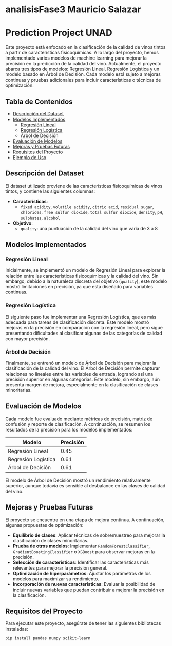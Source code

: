 # analisisFase3 Mauricio Salazar

# Prediction Project UNAD

Este proyecto está enfocado en la clasificación de la calidad de vinos tintos a partir de características fisicoquímicas. A lo largo del proyecto, hemos implementado varios modelos de machine learning para mejorar la precisión en la predicción de la calidad del vino. Actualmente, el proyecto abarca tres tipos de modelos: Regresión Lineal, Regresión Logística y un modelo basado en Árbol de Decisión. Cada modelo está sujeto a mejoras continuas y pruebas adicionales para incluir características o técnicas de optimización.

## Tabla de Contenidos
- [Descripción del Dataset](#descripción-del-dataset)
- [Modelos Implementados](#modelos-implementados)
  - [Regresión Lineal](#regresión-lineal)
  - [Regresión Logística](#regresión-logística)
  - [Árbol de Decisión](#árbol-de-decisión)
- [Evaluación de Modelos](#evaluación-de-modelos)
- [Mejoras y Pruebas Futuras](#mejoras-y-pruebas-futuras)
- [Requisitos del Proyecto](#requisitos-del-proyecto)
- [Ejemplo de Uso](#ejemplo-de-uso)

## Descripción del Dataset

El dataset utilizado proviene de las características fisicoquímicas de vinos tintos, y contiene las siguientes columnas:
- **Características**: 
  - `fixed acidity`, `volatile acidity`, `citric acid`, `residual sugar`, `chlorides`, `free sulfur dioxide`, `total sulfur dioxide`, `density`, `pH`, `sulphates`, `alcohol`
- **Objetivo**:
  - `quality`: una puntuación de la calidad del vino que varía de 3 a 8

## Modelos Implementados

### Regresión Lineal

Inicialmente, se implementó un modelo de Regresión Lineal para explorar la relación entre las características fisicoquímicas y la calidad del vino. Sin embargo, debido a la naturaleza discreta del objetivo (`quality`), este modelo mostró limitaciones en precisión, ya que está diseñado para variables continuas.

### Regresión Logística

El siguiente paso fue implementar una Regresión Logística, que es más adecuada para tareas de clasificación discreta. Este modelo mostró mejoras en la precisión en comparación con la regresión lineal, pero sigue presentando dificultades al clasificar algunas de las categorías de calidad con mayor precisión.

### Árbol de Decisión

Finalmente, se entrenó un modelo de Árbol de Decisión para mejorar la clasificación de la calidad del vino. El Árbol de Decisión permite capturar relaciones no lineales entre las variables de entrada, logrando así una precisión superior en algunas categorías. Este modelo, sin embargo, aún presenta margen de mejora, especialmente en la clasificación de clases minoritarias.

## Evaluación de Modelos

Cada modelo fue evaluado mediante métricas de precisión, matriz de confusión y reporte de clasificación. A continuación, se resumen los resultados de la precisión para los modelos implementados:

| Modelo              | Precisión |
|---------------------|-----------|
| Regresión Lineal    | 0.45      |
| Regresión Logística | 0.61      |
| Árbol de Decisión   | 0.61      |

El modelo de Árbol de Decisión mostró un rendimiento relativamente superior, aunque todavía es sensible al desbalance en las clases de calidad del vino.

## Mejoras y Pruebas Futuras

El proyecto se encuentra en una etapa de mejora continua. A continuación, algunas propuestas de optimización:
- **Equilibrio de clases**: Aplicar técnicas de sobremuestreo para mejorar la clasificación de clases minoritarias.
- **Prueba de otros modelos**: Implementar `RandomForestClassifier`, `GradientBoostingClassifier` o `XGBoost` para observar mejoras en la precisión.
- **Selección de características**: Identificar las características más relevantes para mejorar la precisión general.
- **Optimización de hiperparámetros**: Ajustar los parámetros de los modelos para maximizar su rendimiento.
- **Incorporación de nuevas características**: Evaluar la posibilidad de incluir nuevas variables que puedan contribuir a mejorar la precisión en la clasificación.

## Requisitos del Proyecto

Para ejecutar este proyecto, asegúrate de tener las siguientes bibliotecas instaladas:
```bash
pip install pandas numpy scikit-learn

